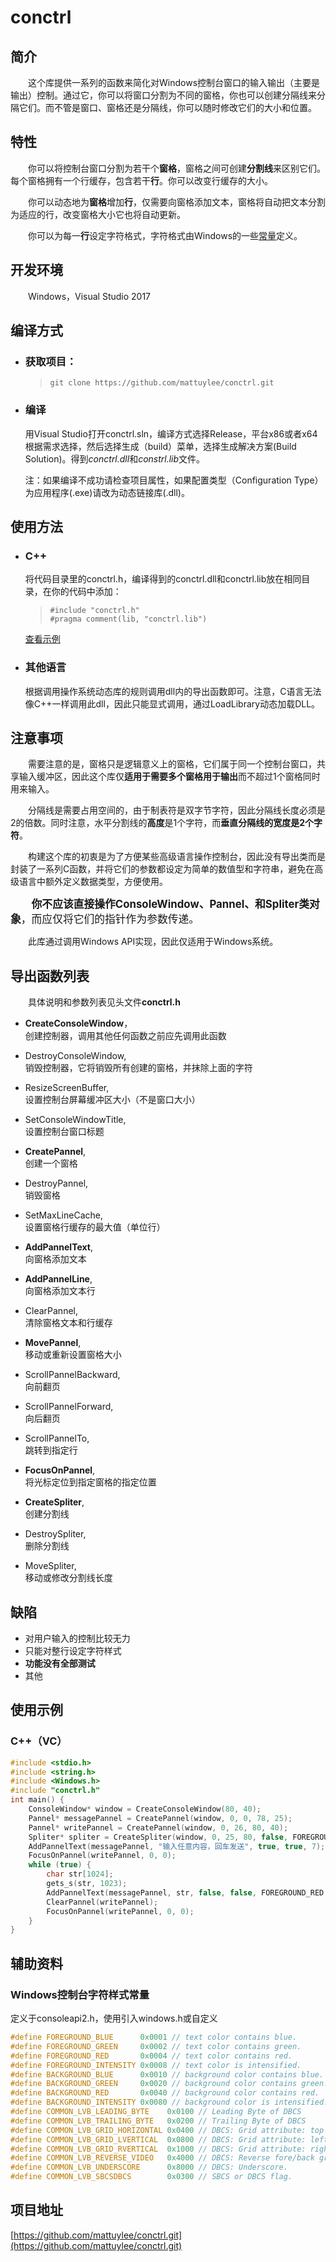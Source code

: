 # conctrl
## 简介
&emsp;&emsp;这个库提供一系列的函数来简化对Windows控制台窗口的输入输出（主要是输出）控制。通过它，你可以将窗口分割为不同的窗格，你也可以创建分隔线来分隔它们。而不管是窗口、窗格还是分隔线，你可以随时修改它们的大小和位置。


## 特性
&emsp;&emsp;你可以将控制台窗口分割为若干个**窗格**，窗格之间可创建**分割线**来区别它们。每个窗格拥有一个行缓存，包含若干**行**。你可以改变行缓存的大小。

&emsp;&emsp;你可以动态地为**窗格**增加**行**，仅需要向窗格添加文本，窗格将自动把文本分割为适应的行，改变窗格大小它也将自动更新。

&emsp;&emsp;你可以为每一**行**设定字符格式，字符格式由Windows的一些<a href="#constant">常量</a>定义。


## 开发环境
&emsp;&emsp;Windows，Visual Studio 2017

## 编译方式
* ### 获取项目：
	> `git clone https://github.com/mattuylee/conctrl.git`

* ### 编译
	
	用Visual Studio打开conctrl.sln，编译方式选择Release，平台x86或者x64根据需求选择，然后选择生成（build）菜单，选择生成解决方案(Build Solution)。得到*conctrl.dll*和*constrl.lib*文件。

	注：如果编译不成功请检查项目属性，如果配置类型（Configuration Type）为应用程序(.exe)请改为动态链接库(.dll)。


## 使用方法
* ### C++
    将代码目录里的conctrl.h，编译得到的conctrl.dll和conctrl.lib放在相同目录，在你的代码中添加：
    > `#include "conctrl.h"`  
    > `#pragma comment(lib, "conctrl.lib")`

    <a href="#usage_cpp">查看示例</a>
* ### 其他语言
	根据调用操作系统动态库的规则调用dll内的导出函数即可。注意，C语言无法像C++一样调用此dll，因此只能显式调用，通过LoadLibrary动态加载DLL。

## 注意事项
&emsp;&emsp;需要注意的是，窗格只是逻辑意义上的窗格，它们属于同一个控制台窗口，共享输入缓冲区，因此这个库仅**适用于需要多个窗格用于输出**而不超过1个窗格同时用来输入。

&emsp;&emsp;分隔线是需要占用空间的，由于制表符是双字节字符，因此分隔线长度必须是2的倍数。同时注意，水平分割线的**高度**是1个字符，而**垂直分隔线的宽度是2个字符**。

&emsp;&emsp;构建这个库的初衷是为了方便某些高级语言操作控制台，因此没有导出类而是封装了一系列C函数，并将它们的参数都设定为简单的数值型和字符串，避免在高级语言中额外定义数据类型，方便使用。

<big> &emsp;&emsp;**你不应该直接操作ConsoleWindow、Pannel、和Spliter类对象**，而应仅将它们的指针作为参数传递。</big>

&emsp;&emsp;此库通过调用Windows API实现，因此仅适用于Windows系统。



## 导出函数列表
&emsp;&emsp;具体说明和参数列表见头文件**conctrl.h**

* **CreateConsoleWindow**，  
  创建控制器，调用其他任何函数之前应先调用此函数

* DestroyConsoleWindow,  
  销毁控制器，它将销毁所有创建的窗格，并抹除上面的字符

* ResizeScreenBuffer,  
  设置控制台屏幕缓冲区大小（不是窗口大小）

* SetConsoleWindowTitle,  
  设置控制台窗口标题

* **CreatePannel**,  
  创建一个窗格

* DestroyPannel,  
  销毁窗格

* SetMaxLineCache,  
  设置窗格行缓存的最大值（单位行） 

* **AddPannelText**,  
  向窗格添加文本

* **AddPannelLine**,  
  向窗格添加文本行

* ClearPannel,  
  清除窗格文本和行缓存

* **MovePannel**,  
  移动或重新设置窗格大小

* ScrollPannelBackward,  
  向前翻页

* ScrollPannelForward,  
  向后翻页

* ScrollPannelTo,  
  跳转到指定行

* **FocusOnPannel**,  
  将光标定位到指定窗格的指定位置

* **CreateSpliter**,  
  创建分割线

* DestroySpliter,  
  删除分割线

* MoveSpliter,  
  移动或修改分割线长度

## 缺陷
* 对用户输入的控制比较无力
* 只能对整行设定字符样式
* **功能没有全部测试**
* 其他


## 使用示例
<a name="usage_cpp"></a>
### C++（VC）

```C++
#include <stdio.h>
#include <string.h>
#include <Windows.h>
#include "conctrl.h"
int main() {
	ConsoleWindow* window = CreateConsoleWindow(80, 40);
	Pannel* messagePannel = CreatePannel(window, 0, 0, 78, 25);
	Pannel* writePannel = CreatePannel(window, 0, 26, 80, 40);
	Spliter* spliter = CreateSpliter(window, 0, 25, 80, false, FOREGROUND_GREEN);
	AddPannelText(messagePannel, "输入任意内容，回车发送", true, true, 7);
	FocusOnPannel(writePannel, 0, 0);
	while (true) {
		char str[1024];
		gets_s(str, 1023);
		AddPannelText(messagePannel, str, false, false, FOREGROUND_RED | FOREGROUND_GREEN);
		ClearPannel(writePannel);
		FocusOnPannel(writePannel, 0, 0);
	}
}
```

## 辅助资料

<a name="constant"></a>
### Windows控制台字符样式常量

定义于consoleapi2.h，使用引入windows.h或自定义
```C
#define FOREGROUND_BLUE      0x0001 // text color contains blue.
#define FOREGROUND_GREEN     0x0002 // text color contains green.
#define FOREGROUND_RED       0x0004 // text color contains red.
#define FOREGROUND_INTENSITY 0x0008 // text color is intensified.
#define BACKGROUND_BLUE      0x0010 // background color contains blue.
#define BACKGROUND_GREEN     0x0020 // background color contains green.
#define BACKGROUND_RED       0x0040 // background color contains red.
#define BACKGROUND_INTENSITY 0x0080 // background color is intensified.
#define COMMON_LVB_LEADING_BYTE    0x0100 // Leading Byte of DBCS
#define COMMON_LVB_TRAILING_BYTE   0x0200 // Trailing Byte of DBCS
#define COMMON_LVB_GRID_HORIZONTAL 0x0400 // DBCS: Grid attribute: top horizontal.
#define COMMON_LVB_GRID_LVERTICAL  0x0800 // DBCS: Grid attribute: left vertical.
#define COMMON_LVB_GRID_RVERTICAL  0x1000 // DBCS: Grid attribute: right vertical.
#define COMMON_LVB_REVERSE_VIDEO   0x4000 // DBCS: Reverse fore/back ground attribute.
#define COMMON_LVB_UNDERSCORE      0x8000 // DBCS: Underscore.
#define COMMON_LVB_SBCSDBCS        0x0300 // SBCS or DBCS flag.
```

## 项目地址
[https://github.com/mattuylee/conctrl.git](https://github.com/mattuylee/conctrl.git)
